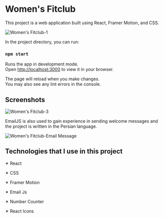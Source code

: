 # Women's Fitclub 

This project is a web application built using React, Framer Motion, and
CSS.

![Women's Fitclub-1](https://github.com/springtofigh/gym-react-app/assets/90114320/15cd8aed-8ac1-408c-bb32-93556a9ff597)

In the project directory, you can run:

### `npm start`

Runs the app in development mode.\
Open [http://localhost:3000](http://localhost:3000) to view it in your browser.

The page will reload when you make changes.\
You may also see any lint errors in the console.

## Screenshots

![Women's Fitclub-3](https://github.com/springtofigh/gym-react-app/assets/90114320/433cc644-5e85-4e7b-bb93-2b7e6044a20b)


EmailJS is also used to gain experience in sending welcome messages and the project is written in the Persian language.

![Women's Fitclub-Email Message](https://github.com/springtofigh/gym-react-app/assets/90114320/fdaf5647-6256-4c99-bc4c-c51ee1229d9a)


## Technologies that I use in this project

✴ React

✴ CSS

✴ Framer Motion

✴ Email Js

✴ Number Counter

✴ React Icons
